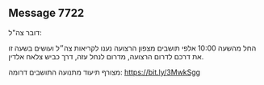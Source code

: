 ## Message 7722

דובר צה"ל:

החל מהשעה 10:00 אלפי תושבים מצפון הרצועה נענו לקריאות צה״ל ועושים בשעה זו את דרכם לדרום הרצועה, מדרום לנחל עזה, דרך כביש צלאח אלדין.

מצורף תיעוד מתנועה התושבים דרומה: https://bit.ly/3MwkSgg

